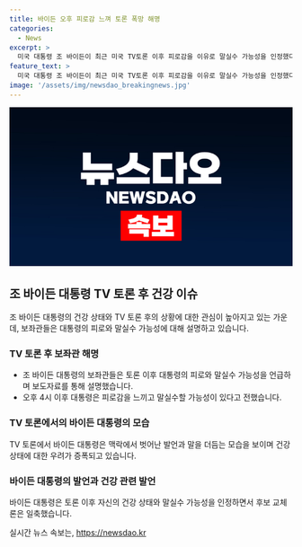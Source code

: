```yaml
---
title: 바이든 오후 피로감 느껴 토론 폭망 해명
categories:
  - News
excerpt: >
  미국 대통령 조 바이든이 최근 미국 TV토론 이후 피로감을 이유로 말실수 가능성을 인정했다. 보좌관들은 오전 10시에서 오후 4시까지 안정적으로 활동한다고 전했지만, 이후 시간대에 피로를 느낀다고 밝혔다. TV토론에서 발언을 더듬거리고 맥락에서 벗어난 발언을 한 것으로 보였으며, 후보 교체론을 일축했다. 11월 대선을 앞둔 상황에서 그의 건강 상태가 관심을 모으고 있다.
feature_text: >
  미국 대통령 조 바이든이 최근 미국 TV토론 이후 피로감을 이유로 말실수 가능성을 인정했다. 보좌관들은 오전 10시에서 오후 4시까지 안정적으로 활동한다고 전했지만, 이후 시간대에 피로를 느낀다고 밝혔다. TV토론에서 발언을 더듬거리고 맥락에서 벗어난 발언을 한 것으로 보였으며, 후보 교체론을 일축했다. 11월 대선을 앞둔 상황에서 그의 건강 상태가 관심을 모으고 있다.
image: '/assets/img/newsdao_breakingnews.jpg'
---
```


<p><img src="/assets/img/newsdao_breakingnews.jpg" alt="implanttips 속보" /></p>

<h2 data-ke-size="size26">조 바이든 대통령 TV 토론 후 건강 이슈</h2>

<p data-ke-size="size16">조 바이든 대통령의 건강 상태와 TV 토론 후의 상황에 대한 관심이 높아지고 있는 가운데, 보좌관들은 대통령의 피로와 말실수 가능성에 대해 설명하고 있습니다.</p>

<h3 data-ke-size="size22">TV 토론 후 보좌관 해명</h3>

<ul>
  <li>조 바이든 대통령의 보좌관들은 토론 이후 대통령의 피로와 말실수 가능성을 언급하며 보도자료를 통해 설명했습니다.</li>
  <li>오후 4시 이후 대통령은 피로감을 느끼고 말실수할 가능성이 있다고 전했습니다.</li>
</ul>

<h3 data-ke-size="size22">TV 토론에서의 바이든 대통령의 모습</h3>

<p data-ke-size="size16">TV 토론에서 바이든 대통령은 맥락에서 벗어난 발언과 말을 더듬는 모습을 보이며 건강 상태에 대한 우려가 증폭되고 있습니다.</p>

<h3 data-ke-size="size22">바이든 대통령의 발언과 건강 관련 발언</h3>

<p data-ke-size="size16">바이든 대통령은 토론 이후 자신의 건강 상태와 말실수 가능성을 인정하면서 후보 교체론은 일축했습니다.</p>
실시간 뉴스 속보는, <a href="https://newsdao.kr" rel="dofollow">https://newsdao.kr</a>


